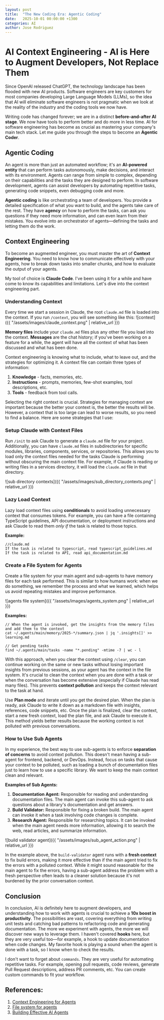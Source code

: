 ```yaml
---
layout: post
title:  "The New Coding Era: Agentic Coding"
date:   2025-10-01 00:00:00 +1300
categories: AI
author: Jose Rodriguez
---
```


# AI Context Engineering - AI is Here to Augment Developers, Not Replace Them

Since OpenAI released ChatGPT, the technology landscape has been flooded with new AI products. Software engineers are key customers for most companies developing Large Language Models (LLMs), so the idea that AI will eliminate software engineers is not pragmatic when we look at the reality of the industry and the coding tools we now have.

Writing code has changed forever; we are in a distinct **before-and-after AI stage**. We now have tools to perform better and do more in less time. AI for software engineering has become as crucial as mastering your company's main tech stack. Let me guide you through the steps to become an **Agentic Coder**.

## Agentic Coding

An agent is more than just an automated workflow; it's an **AI-powered entity** that can perform tasks autonomously, make decisions, and interact with its environment. Agents can range from simple to complex, depending on their capabilities and the tasks they are designed to perform. In software development, agents can assist developers by automating repetitive tasks, generating code snippets, even debugging code and more.

**Agentic coding** is like orchestrating a team of developers. You provide a detailed specification of what you want to build, and the agents take care of the rest. They have **agency** on how to perform the tasks, can ask you questions if they need more information, and can even learn from their mistakes. You evolve into an orchestrator of agents—defining the tasks and letting them do the work.

## Context Engineering

To become an augmented engineer, you must master the art of **Context Engineering**. You need to know how to communicate effectively with your agents, how to break down tasks into smaller chunks, and how to evaluate the output of your agents.

My tool of choice is **Claude Code**. I've been using it for a while and have come to know its capabilities and limitations. Let's dive into the context engineering part.

### Understanding Context

Every time we start a session in Claude, the root `claude.md` file is loaded into the context. If you run `/context`, you will see something like this:
![context]({{ "/assets/images/claude_context.png" | relative_url }})

**Memory files** include your `claude.md` files plus any other file you load into the context. **Messages** are the chat history; if you've been working on a feature for a while, the agent will have all the context of what has been discussed and what has been done.

Context engineering is knowing what to include, what to leave out, and the strategies for optimizing it. A context file can contain three types of information:

1.  **Knowledge** - facts, memories, etc.
2.  **Instructions** - prompts, memories, few-shot examples, tool descriptions, etc.
3.  **Tools** - feedback from tool calls.

Selecting the right context is crucial. Strategies for managing context are important because the better your context is, the better the results will be. However, a context that is too large can lead to worse results, so you need to find a balance. Here are some strategies that I use:

### Setup Claude with Context Files

Run `/init` to ask Claude to generate a `claude.md` file for your project. Additionally, you can have `claude.md` files in subdirectories for specific modules, libraries, components, services, or repositories. This allows you to load only the context files needed for the tasks Claude is performing without obscuring the main context file. For example, if Claude is reading or writing files in a services directory, it will load the `claude.md` file in that directory.

![sub directory contexts]({{ "/assets/images/sub_directory_contexts.png" | relative_url }})

### Lazy Load Context

Lazy load context files using **conditionals** to avoid loading unnecessary context that consumes tokens. For example, you can have a file containing TypeScript guidelines, API documentation, or deployment instructions and ask Claude to read them *only if* the task is related to those topics.

**Example:**

```
//claude.md
If the task is related to typescript, read typescript_guidelines.md
If the task is related to API, read api_documentation.md
```

### Create a File System for Agents

Create a file system for your main agent and sub-agents to have memory files for each task performed. This is similar to how humans work: when we do something, we remember the process and what we learned, which helps us avoid repeating mistakes and improve performance.

![agents file system]({{ "/assets/images/agents_system.png" | relative_url }})

**Examples:**

```
// When the agent is invoked, get the insights from the memory files and add them to the context
cat ~/.agents/main/memory/2025-*/summary.json | jq '.insights[]' >> learning.md
```
```
// Get pending tasks
find ~/.agents/main/tasks -name "*.pending" -mtime -7 | wc - l
```

With this approach, when you clear the context using `/clear`, you can continue working on the same or new tasks without losing important insights from previous sessions, as your agent has the context in the file system. It's crucial to clean the context when you are done with a task or when the conversation has become extensive (especially if Claude has read many files). This prevents **context pollution** and keeps the context relevant to the task at hand.

Use **Plan mode** and iterate until you get the desired plan. When the plan is ready, ask Claude to write it down as a markdown file with insights, references, code snippets, etc. Once the plan is finalized, clear the context, start a new fresh context, load the plan file, and ask Claude to execute it. This method yields better results because the working context is not polluted with previous conversations.

### How to Use Sub Agents

In my experience, the best way to use sub-agents is to enforce **separation of concerns** to avoid context pollution. This doesn't mean having a sub-agent for frontend, backend, or DevOps. Instead, focus on tasks that cause your context to be polluted, such as loading a bunch of documentation files just to learn how to use a specific library. We want to keep the main context clean and relevant.

**Examples of Sub Agents:**

1.  **Documentation Agent:** Responsible for reading and understanding documentation files. The main agent can invoke this sub-agent to ask questions about a library's documentation and get answers.
2.  **Build Validator:** Responsible for fixing a broken build. The main agent can invoke it when a task involving code changes is complete.
3.  **Research Agent:** Responsible for researching topics. It can be invoked when the main agent needs more information, allowing it to search the web, read articles, and summarize information.

![build validator agent]({{ "/assets/images/sub_agent_action.png" | relative_url }})

In the example above, the `build-validator` agent runs with a **fresh context** to fix build errors, making it more effective than if the main agent tried to fix the errors with a polluted context. While it might sound reasonable for the main agent to fix the errors, having a sub-agent address the problem with a fresh perspective often leads to a cleaner solution because it's not burdened by the prior conversation context.

## Conclusion

In conclusion, AI is definitely here to augment developers, and understanding how to work with agents is crucial to achieve a **10x boost in productivity**. The possibilities are vast, covering everything from writing unit tests and catching bad patterns to refactoring code and generating documentation. The more we experiment with agents, the more we will discover new ways to leverage them. I haven't covered **hooks** here, but they are very useful too—for example, a hook to update documentation when code changes. My favorite hook is playing a sound when the agent is done with a task, so I know when to check the results.

I don't want to forget about `commands`. They are very useful for automating repetitive tasks. For example, opening pull requests, code reviews, generate Pull Request descriptions, address PR comments, etc. You can create custom commands to fit your workflow.

## References:

1.  [Context Engineering for Agents](https://rlancemartin.github.io/2025/06/23/context_engineering/)
2.  [File system for agents](https://x.com/trq212/status/1970243253061783669)
3.  [Building Effective AI Agents](https://claudelog.com/mechanics/claude-md-supremacy/)